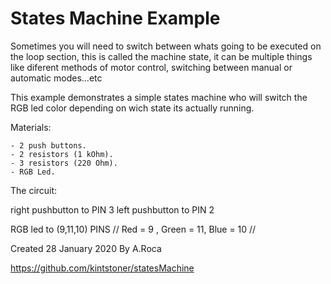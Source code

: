 # States Machine Example
  Sometimes you will need to switch between whats going to be executed on the loop section,
  this is called the machine state, it can be multiple things like diferent methods of motor
  control, switching between manual or automatic modes...etc 

  This example demonstrates a simple states machine who will switch the RGB led color depending on wich
  state its actually running.

  Materials:
  
    - 2 push buttons.
    - 2 resistors (1 kOhm).
    - 3 resistors (220 Ohm).
    - RGB Led.
    

  The circuit:

  right pushbutton to PIN 3
  left pushbutton to PIN 2

  RGB led to (9,11,10) PINS  // Red = 9 , Green = 11,  Blue = 10 //

  Created 28 January 2020
  By A.Roca
  
  https://github.com/kintstoner/statesMachine
